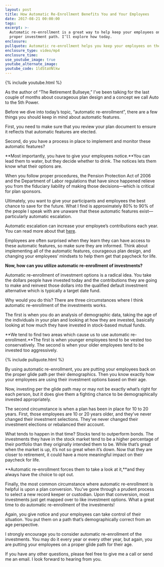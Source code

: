 ```yaml
---
layout: post
title: How Automatic Re-Enrollment Benefits You and Your Employees
date: 2017-08-21 00:00:00
tags:
excerpt: >-
  Automatic re-enrollment is a great way to help keep your employees on the
  proper investment path. I’ll explore how today.
enclosure:
pullquote: Automatic re-enrollment helps you keep your employees on the right path.
enclosure_type: video/mp4
enclosure_time:
use_youtube_image: true
youtube_alternate_image:
youtube_code: 1ldStaVNlkw
---
```



{% include youtube.html %}

As the author of “The Retirement Bullseye,” I’ve been talking for the last couple of months about courageous plan design and a concept we call Auto to the 5th Power.

Before we dive into today’s topic, “automatic re-enrollment”, there are a few things you should keep in mind about automatic features.

First, you need to make sure that you review your plan document to ensure it reflects that automatic features are elected.

Second, do you have a process in place to implement and monitor these automatic features?

**Most importantly, you have to give your employees notice.**You can lead them to water, but they decide whether to drink. The notices lets them know what their options are.

When you follow proper procedures, the Pension Protection Act of 2006 and the Department of Labor regulations that have since happened relieve you from the fiduciary liability of making those decisions—which is critical for plan sponsors.

Ultimately, you want to give your participants and employees the best chance to save for the future. What I find is approximately 80% to 90% of the people I speak with are unaware that these automatic features exist—particularly automatic escalation.

Automatic escalation can increase your employee’s contributions each year. You can read more about that [here](http://blog.ccadvisors.com/how-automatic-escalation-works.html).

Employees are often surprised when they learn they can have access to these automatic features, so make sure they are informed. Think about implementing all of the automatic features, courageous plan design, and changing your employees’ mindsets to help them get that paycheck for life.

**Now, how can you utilize automatic re-enrollment of investments?**

Automatic re-enrollment of investment options is a radical idea. You take the dollars people have invested today and the contributions they are going to make and reinvest those dollars into the qualified default investment alternative which is typically a target date fund.

Why would you do this? There are three circumstances where I think automatic re-enrollment of the investments works.

The first is when you do an analysis of demographic data, taking the age of the individuals in your plan and looking at how they are invested, basically looking at how much they have invested in stock-based mutual funds.

**We tend to find two areas which cause us to use automatic re-enrollment.**The first is when younger employees tend to be vested too conservatively. The second is when your older employees tend to be invested too aggressively.

{% include pullquote.html %}

By using automatic re-enrollment, you are putting your employees back on the proper glide path per their demographics. Then you know exactly how your employees are using their investment options based on their age.

Now, investing per the glide path may or may not be exactly what’s right for each person, but it does give them a fighting chance to be demographically invested appropriately.

The second circumstance is when a plan has been in place for 10 to 20 years. First, those employees are 10 or 20 years older, and they’ve never changed their investment selections. They’ve never changed their investment elections or rebalanced their account.

What tends to happen in that time? Stocks tend to outperform bonds. The investments they have in the stock market tend to be a higher percentage of their portfolio than they originally intended them to be. While that’s great when the market is up, it’s not so great when it’s down. Now that they are closer to retirement, it could have a more meaningful impact on their paycheck for life.

**Automatic re-enrollment forces them to take a look at it,**and they always have the choice to opt out.

Finally, the most common circumstance where automatic re-enrollment is helpful is upon a plan conversion. You’ve gone through a prudent process to select a new record keeper or custodian. Upon that conversion, most investments just get mapped over to like investment options. What a great time to do automatic re-enrollment of the investments!

Again, you give notice and your employees can take control of their situation. You put them on a path that’s demographically correct from an age perspective.

I strongly encourage you to consider automatic re-enrollment of the investments. You may do it every year or every other year, but again, you are putting your employees on a proper glide path for their age.

If you have any other questions, please feel free to give me a call or send me an email. I look forward to hearing from you.
